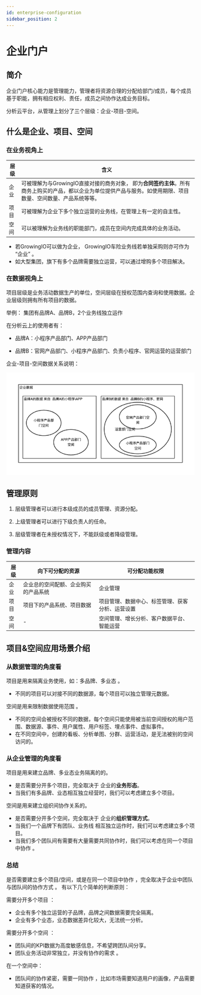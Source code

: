 ```yaml
---
id: enterprise-configuration
sidebar_position: 2
---
```


# 企业门户

## 简介[](#jian-jie)

企业门户核心能力是管理能力，管理者将资源合理的分配给部门/成员，每个成员基于职能，拥有相应权利、责任，成员之间协作达成业务目标。

分析云平台，从管理上划分了三个层级：企业-项目-空间。

## 什么是企业、项目、空间

### 在业务视角上

| 层级 | 含义 |
| ---- | -----  |
企业 | 可被理解为与GrowingIO直接对接的商务对象， 即为**合同签约主体**。所有商务上购买的产品，都以企业为单位提供产品与服务。如使用期限、项目数量、空间数量、产品系统等等。|
项目 | 可被理解为企业下多个独立运营的业务线，在管理上有一定的自主性。
空间 | 可以被理解为业务线的职能部门，成员在空间内完成具体的业务活动。

* 若GrowingIO可以做为企业， GrowingIO车险业务线若单独采购则亦可作为 “企业” 。
* 如大型集团，旗下有多个品牌需要独立运营，可以通过增购多个项目解决。

### 在数据视角上

项目层级是业务活动数据生产的单位，空间层级在授权范围内查询和使用数据。企业层级则拥有所有项目的数据。

举例：
集团有品牌A、品牌B，2个业务线独立运作

在分析云上的使用者有：

* 品牌A：小程序产品部门、APP产品部门

* 品牌B：官网产品部门、小程序产品部门、负责小程序、官网运营的运营部门

企业-项目-空间数据关系说明：

![图 4](/img/3cengjishujuguanxi_README.png)  

## 管理原则

1. 层级管理者可以进行本级成员的成员管理、资源分配。

2. 上级管理者可以进行下级负责人的任命。

3. 层级管理者在未授权情况下，不能跃级或者降级管理。

### 管理内容

| 层级 | 向下可分配的资源 | 可分配功能权限 |
| ---- | -----  |  ---- |
| 企业 | 企业总的空间配额、企业购买的产品系统 | 企业管理 |
| 项目 | 项目下的产品系统、项目数据 | 项目管理、数据中心、标签管理、获客分析、运营设置
| 空间 | - | 空间管理、增长分析、客户数据平台、智能运营 |

## 项目&空间应用场景介绍

### 从数据管理的角度看

项目是用来隔离业务使用，如：多品牌、多业态 。

* 不同的项目可以对接不同的数据源，每个项目可以独立管理元数据。

空间是用来限制数据使用范围 。

* 不同的空间会被授权不同的数据，每个空间只能使用被当前空间授权的用户范围、数据源、事件、用户属性、用户标签、埋点事件、虚拟事件。
* 在不同空间中，创建的看板、分析单图、分群、运营活动，是无法被别的空间访问的。

### 从企业管理的角度看

项目是用来建立品牌、多业态业务隔离的的。

* 是否需要分开多个项目，完全取决于 企业的**业务形态**。
* ‌当我们有多品牌、业态相互独立经营时，我们可以考虑建立多个项目。

空间是用来建立组织间协作关系的。

* 是否需要分开多个空间，完全取决于 企业的**组织管理方式**。
* ‌当我们一个品牌下有团队、业务线 相互独立运作时，我们可以考虑建立多个项目。
* 当我们多个团队间有需要有大量需要共同协作时，我们可以考虑在同一个项目中协作 。

### 总结

是否需要建立多个项目/空间，或是在同一个项目中协作 ，完全取决于企业中团队与团队间的协作方式 。 有以下几个简单的判断原则：  
  
需要分开多个项目 ：

* 企业有多个独立运营的子品牌，品牌之间数据需要完全隔离。
* 企业有多个业态，业态数据差异化较大，无法统一分析。
  
需要分开多个空间 ：

* 团队间的KPI数据为高度敏感信息，不希望跨团队间分享。
* 团队业务活动非常独立，并没有协作的需求 。

在一个空间中：

* 团队间的协作紧密，需要一同协作 ，比如市场需要知道用户的画像，产品需要知道获客的情况。